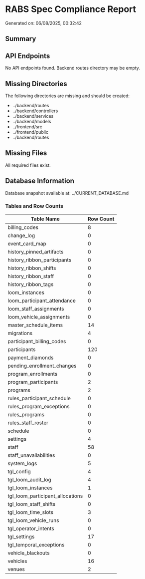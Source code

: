 # RABS Spec Compliance Report

Generated on: 06/08/2025, 00:32:42

## Summary

## API Endpoints

No API endpoints found. Backend routes directory may be empty.

## Missing Directories

The following directories are missing and should be created:

- ../backend/routes
- ../backend/controllers
- ../backend/services
- ../backend/models
- ../frontend/src
- ../frontend/public
- ../backend/routes

## Missing Files

All required files exist.

## Database Information

Database snapshot available at: ../CURRENT_DATABASE.md

### Tables and Row Counts

| Table Name | Row Count |
|------------|-----------|
| billing_codes | 8 |
| change_log | 0 |
| event_card_map | 0 |
| history_pinned_artifacts | 0 |
| history_ribbon_participants | 0 |
| history_ribbon_shifts | 0 |
| history_ribbon_staff | 0 |
| history_ribbon_tags | 0 |
| loom_instances | 0 |
| loom_participant_attendance | 0 |
| loom_staff_assignments | 0 |
| loom_vehicle_assignments | 0 |
| master_schedule_items | 14 |
| migrations | 4 |
| participant_billing_codes | 0 |
| participants | 120 |
| payment_diamonds | 0 |
| pending_enrollment_changes | 0 |
| program_enrollments | 0 |
| program_participants | 2 |
| programs | 2 |
| rules_participant_schedule | 0 |
| rules_program_exceptions | 0 |
| rules_programs | 0 |
| rules_staff_roster | 0 |
| schedule | 0 |
| settings | 4 |
| staff | 58 |
| staff_unavailabilities | 0 |
| system_logs | 5 |
| tgl_config | 4 |
| tgl_loom_audit_log | 4 |
| tgl_loom_instances | 1 |
| tgl_loom_participant_allocations | 0 |
| tgl_loom_staff_shifts | 0 |
| tgl_loom_time_slots | 3 |
| tgl_loom_vehicle_runs | 0 |
| tgl_operator_intents | 0 |
| tgl_settings | 17 |
| tgl_temporal_exceptions | 0 |
| vehicle_blackouts | 0 |
| vehicles | 16 |
| venues | 2 |

